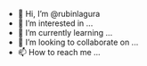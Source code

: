 - 👋 Hi, I’m @rubinlagura
- 👀 I’m interested in ...
- 🌱 I’m currently learning ...
- 💞️ I’m looking to collaborate on ...
- 📫 How to reach me ...

<!---
rubinlagura/rubinlagura is a ✨ special ✨ repository because its `README.md` (this file) appears on your GitHub profile.
You can click the Preview link to take a look at your changes.
--->
